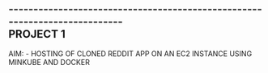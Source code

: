 --------------------------------------------------------------------------<br>PROJECT 1
------------------------------------------------------------------------------

AIM: - HOSTING OF CLONED REDDIT APP ON AN EC2 INSTANCE USING MINKUBE AND DOCKER
